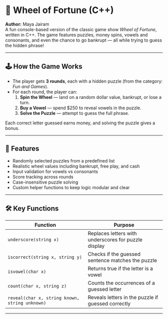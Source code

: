 # 🎰 Wheel of Fortune (C++)

**Author:** Maya Jairam  
A fun console-based version of the classic game show *Wheel of Fortune*, written in C++. The game features puzzles, money spins, vowels and consonants, and even the chance to go bankrupt — all while trying to guess the hidden phrase!

---

## 🕹️ How the Game Works

- The player gets **3 rounds**, each with a hidden puzzle (from the category: *Fun and Games*).
- For each round, the player can:
  1. **Spin the Wheel** — land on a random dollar value, bankrupt, or lose a turn.
  2. **Buy a Vowel** — spend $250 to reveal vowels in the puzzle.
  3. **Solve the Puzzle** — attempt to guess the full phrase.

Each correct letter guessed earns money, and solving the puzzle gives a bonus.

---

## 🧠 Features

- Randomly selected puzzles from a predefined list
- Realistic wheel values including bankrupt, free play, and cash
- Input validation for vowels vs consonants
- Score tracking across rounds
- Case-insensitive puzzle solving
- Custom helper functions to keep logic modular and clear

---

## 🛠️ Key Functions

| Function | Purpose |
|---------|---------|
| `underscore(string x)` | Replaces letters with underscores for puzzle display |
| `iscorrect(string x, string y)` | Checks if the guessed sentence matches the puzzle |
| `isvowel(char x)` | Returns true if the letter is a vowel |
| `count(char x, string z)` | Counts the occurrences of a guessed letter |
| `reveal(char x, string known, string unknown)` | Reveals letters in the puzzle if guessed correctly |

---

